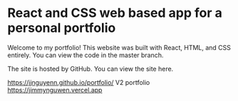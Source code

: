# React and CSS web based app for a personal portfolio
Welcome to my portfolio! This website was built with React, HTML, and CSS entirely. You can view the code in the master branch. 

The site is hosted by GitHub. You can view the site here.

https://jjnguyenn.github.io/portfolio/
V2 portfolio 
https://jimmynguwen.vercel.app

